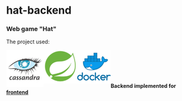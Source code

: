 # hat-backend
### Web game "Hat"

The project used:

<img align="left" alt="Cassandra" width="100px" src="https://raw.githubusercontent.com/github/explore/8b79365c693905ff9adad384ab1534b5ab041cb9/topics/cassandra/cassandra.png"/>
<img align="left" alt="Spring-boot" width="90px" src="https://raw.githubusercontent.com/github/explore/80688e429a7d4ef2fca1e82350fe8e3517d3494d/topics/spring-boot/spring-boot.png"/>
<img align="left" alt="Docker" width="90px" src="https://raw.githubusercontent.com/github/explore/80688e429a7d4ef2fca1e82350fe8e3517d3494d/topics/docker/docker.png"/>
<br><br><br><br>

#### Backend implemented for [frontend](https://github.com/AleksKirienko/hat-front)

